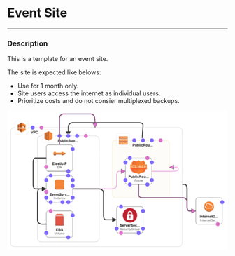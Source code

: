 <h1>Event Site</h1>
<hr>
<h3>Description</h3>
<p>This is a template for an event site.</p>
<p>The site is expected like belows:<p>
<ul>
    <li>Use for 1 month only.</li>
    <li>Site users access the internet as individual users.</li>
    <li>Prioritize costs and do not consier multiplexed backups.</li>
</ul>

<img src="./image/event_site.png" alt="event site diagram">